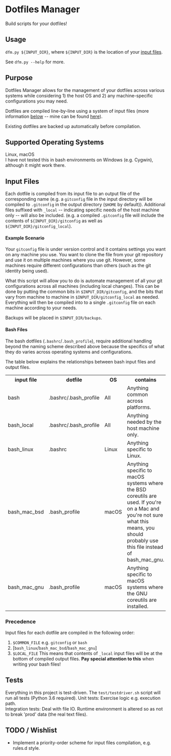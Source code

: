 # Dotfiles Manager
Build scripts for your dotfiles!

## Usage
`dfm.py ${INPUT_DIR}`, where `${INPUT_DIR}` is the location of your [input files](#input-files).

See `dfm.py --help` for more.

## Purpose
Dotfiles Manager allows for the management of your dotfiles across various systems while considering 1) the host OS and 2) any machine-specific configurations you may need.

Dotfiles are compiled line-by-line using a system of input files (more information [below](#input-files) -- mine can be found [here](https://github.com/rucker/dotfiles/tree/master/src)).

Existing dotfiles are backed up automatically before compilation.

## Supported Operating Systems
Linux, macOS  
I have not tested this in bash environments on Windows (e.g. Cygwin), although it might work there.

## Input Files
Each dotfile is compiled from its input file to an output file of the corresponding name (e.g. a `gitconfig` file in the input directory  will be compiled to `.gitconfig` in the output directory (`$HOME` by default)). Additional files suffixed with `_local` -- indicating specific needs of the host machine only -- will also be included. (e.g. a compiled `.gitconfig` file will include the contents of `${INPUT_DIR}/gitconfig` as well as `${INPUT_DIR}/gitconfig_local`).

#### Example Scenario
Your `gitconfig` file is under version control and it contains settings you want on any machine you use. You want to clone the file from your git repository and use it on multiple machines where you use git. However, some machines require different configurations than others (such as the git identity being used).

What this script will allow you to do is automate management of all your git configurations across all machines (including local changes). This can be done by putting the common bits in `$INPUT_DIR/gitconfig`, and the bits that vary from machine to machine in `$INPUT_DIR/gitconfig_local` as needed. Everything will then be compiled into to a single `.gitconfig` file on each machine according to your needs.

Backups will be placed in `$INPUT_DIR/backups`.

#### Bash Files
The bash dotfiles (`.bashrc`/`.bash_profile`), require additional handling beyond the naming scheme described above because the specifics of what they do varies across operating systems and configurations.

The table below explains the relationships between bash input files and output files.

<table>
    <tr>
        <th>input file</th>
        <th>dotfile</th>
        <th>OS</th>
        <th>contains</th>
    </tr>
    <tr>
        <td>bash</td>
        <td>.bashrc/.bash_profile</td>
        <td>All</td>
        <td>Anything common across platforms.</td>
    </tr>
    <tr>
        <td>bash_local</td>
        <td>.bashrc/.bash_profile</td>
        <td>All</td>
        <td>Anything needed by the host machine only.</td>
    </tr>
    <tr>
        <td>bash_linux</td>
        <td>.bashrc</td>
        <td>Linux</td>
        <td>Anything specific to Linux.</td>
    </tr>
    <tr>
        <td>bash_mac_bsd</td>
        <td>.bash_profile</td>
        <td>macOS</td>
        <td>Anything specific to macOS systems where the BSD coreutils are used. If you're on a Mac and you're not sure what this means, you should probably use this file instead of bash_mac_gnu.</td>
    </tr>
    <tr>
        <td>bash_mac_gnu</td>
        <td>.bash_profile</td>
        <td>macOS</td>
        <td>Anything specific to macOS systems where the GNU coreutils are installed.</td>
    </tr>
</table>

### Precedence
Input files for each dotfile are compiled in the following order:  
1) `$COMMON_FILE` e.g. `gitconfig` or `bash`
2) [`bash_linux`/`bash_mac_bsd`/`bash_mac_gnu`]  
3) `$LOCAL_FILE`
This means that contents of `_local` input files will be at the bottom of compiled output files. **Pay special attention to this** when writing your bash files!

## Tests
Everything in this project is test-driven. The `test/testdriver.sh` script will run all tests (Python 3.6 required).
Unit tests: Exercise logic e.g. execution path.  
Integration tests: Deal with file IO. Runtime environment is altered so as not to break 'prod' data (the real text files).

## TODO / Wishlist
- Implement a priority-order scheme for input files compilation, e.g. rules.d style.
